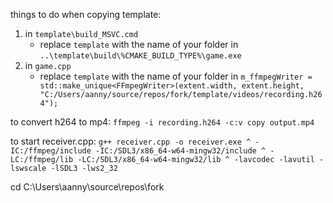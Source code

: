 things to do when copying template:
1. in `template\build_MSVC.cmd`
    * replace `template` with the name of your folder in `..\template\build\%CMAKE_BUILD_TYPE%\game.exe`
2. in `game.cpp`
    * replace `template` with the name of your folder in `m_ffmpegWriter = std::make_unique<FFmpegWriter>(extent.width, extent.height, "C:/Users/aanny/source/repos/fork/template/videos/recording.h264");`

to convert h264 to mp4:
`ffmpeg -i recording.h264 -c:v copy output.mp4`

to start receiver.cpp:
`g++ receiver.cpp -o receiver.exe ^
  -IC:/ffmpeg/include -IC:/SDL3/x86_64-w64-mingw32/include ^
  -LC:/ffmpeg/lib -LC:/SDL3/x86_64-w64-mingw32/lib ^
  -lavcodec -lavutil -lswscale -lSDL3 -lws2_32`

  cd C:\Users\aanny\source\repos\fork